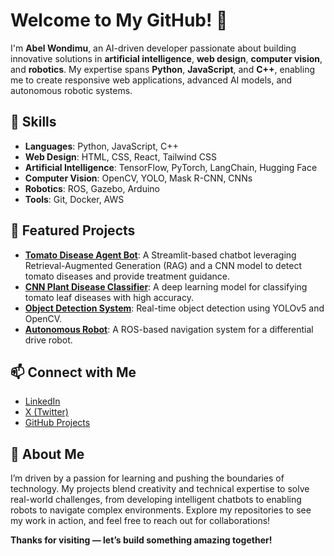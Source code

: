 # Welcome to My GitHub! 👋

I'm **Abel Wondimu**, an AI-driven developer passionate about building innovative solutions in **artificial intelligence**, **web design**, **computer vision**, and **robotics**. My expertise spans **Python**, **JavaScript**, and **C++**, enabling me to create responsive web applications, advanced AI models, and autonomous robotic systems.

## 🔧 Skills

- **Languages**: Python, JavaScript, C++
- **Web Design**: HTML, CSS, React, Tailwind CSS
- **Artificial Intelligence**: TensorFlow, PyTorch, LangChain, Hugging Face
- **Computer Vision**: OpenCV, YOLO, Mask R-CNN, CNNs
- **Robotics**: ROS, Gazebo, Arduino
- **Tools**: Git, Docker, AWS

## 🌟 Featured Projects

- **[Tomato Disease Agent Bot](#)**: A Streamlit-based chatbot leveraging Retrieval-Augmented Generation (RAG) and a CNN model to detect tomato diseases and provide treatment guidance.
- **[CNN Plant Disease Classifier](#)**: A deep learning model for classifying tomato leaf diseases with high accuracy.
- **[Object Detection System](#)**: Real-time object detection using YOLOv5 and OpenCV.
- **[Autonomous Robot](#)**: A ROS-based navigation system for a differential drive robot.

## 📫 Connect with Me

- [LinkedIn](https://www.linkedin.com/in/abelwondimu/?trk=opento_sprofile_topcard)
- [X (Twitter)](#)
- [GitHub Projects](#)

## 🚀 About Me

I’m driven by a passion for learning and pushing the boundaries of technology. My projects blend creativity and technical expertise to solve real-world challenges, from developing intelligent chatbots to enabling robots to navigate complex environments. Explore my repositories to see my work in action, and feel free to reach out for collaborations!

**Thanks for visiting — let’s build something amazing together!**
